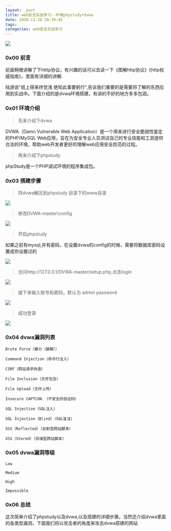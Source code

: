 ```yaml
---
layout: _post
title: web安全实战学习--环境phpstudy+dvwa
date: 2018-11-20 20:39:45
tags:
categories: web安全实战学习
---
```


![](web安全实战学习-环境phpstudy-dvwa/0.png)


<!--more-->

### **0x00 前言**

前面稍微讲解了下htttp协议，有兴趣的话可以去读一下《图解http协议》《http权威指南》，里面有详细的讲解.

陆游说"纸上得来终觉浅 绝知此事要躬行",告诉我们重要的是需要将了解的东西应用到实战中。下面介绍的是dvwa环境搭建，有讲的不好的地方多多包涵。
### **0x01 环境介绍**
 > 先来介绍下dvwa

 DVWA（Damn Vulnerable Web Application）是一个用来进行安全脆弱性鉴定的PHP/MySQL Web应用，旨在为安全专业人员测试自己的专业技能和工具提供合法的环境，帮助web开发者更好的理解web应用安全防范的过程。

 > 再来介绍下phpstudy

 phpStudy是一个PHP调试环境的程序集成包。
### **0x03 搭建步骤**

 > 将dvwa解压到phpstudy 目录下的www目录

![](web安全实战学习-环境phpstudy-dvwa/1.png)

> 修改DVWA-master\config

![](web安全实战学习-环境phpstudy-dvwa/2.png)

> 开启phpstudy

如果之前有mysql,并有密码，在设置dvwa的config的时候，需要将数据库密码设置成你设置过的

![](web安全实战学习-环境phpstudy-dvwa/6.png)


> 访问http://127.0.0.1/DVWA-master/setup.php,点击login

![](web安全实战学习-环境phpstudy-dvwa/3.png)

> 接下来输入账号和密码，默认为 admin password

![](web安全实战学习-环境phpstudy-dvwa/4.png)

> 成功登录

![](web安全实战学习-环境phpstudy-dvwa/5.png)


### **0x04 dvwa漏洞列表**
```
Brute Force（暴力（破解））

Command Injection（命令行注入）

CSRF（跨站请求伪造）

File Inclusion（文件包含）

File Upload（文件上传）

Insecure CAPTCHA （不安全的验证码）

SQL Injection（SQL注入）

SQL Injection（Blind）（SQL盲注）

XSS（Reflected）（反射型跨站脚本）

XSS（Stored）（存储型跨站脚本）

```

### **0x05 dvwa漏洞等级**
```
Low

Medium

High

Impossible
```

### **0x06 总结**
这次简单介绍了phpstudy以及dvwa,以及搭建的详细步骤。当然还介绍dvwa里面的各类型漏洞，下面我们将以攻击者的角度来攻击dvwa搭建的网站














